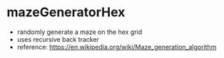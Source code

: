 # mazeGeneratorHex
- randomly generate a maze on the hex grid
- uses recursive back tracker
- reference: https://en.wikipedia.org/wiki/Maze_generation_algorithm

